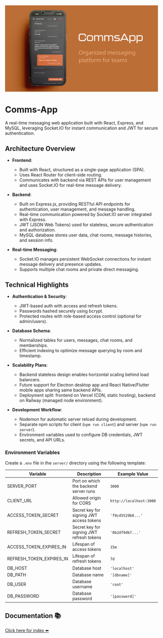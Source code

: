 ![Mockup](./mockup.png 'Optional title')

# Comms-App

A real-time messaging web application built with React, Express, and MySQL, leveraging Socket.IO for instant communication and JWT for secure authentication.

## Architecture Overview

- **Frontend**:

  - Built with React, structured as a single-page application (SPA).
  - Uses React Router for client-side routing.
  - Communicates with backend via REST APIs for user management and uses Socket.IO for real-time message delivery.

- **Backend**:

  - Built on Express.js, providing RESTful API endpoints for authentication, user management, and message handling.
  - Real-time communication powered by Socket.IO server integrated with Express.
  - JWT (JSON Web Tokens) used for stateless, secure authentication and authorization.
  - MySQL database stores user data, chat rooms, message histories, and session info.

- **Real-time Messaging**:
  - Socket.IO manages persistent WebSocket connections for instant message delivery and presence updates.
  - Supports multiple chat rooms and private direct messaging.

## Technical Highlights

- **Authentication & Security**:

  - JWT-based auth with access and refresh tokens.
  - Passwords hashed securely using bcrypt.
  - Protected routes with role-based access control (optional for admin/users).

- **Database Schema**:

  - Normalized tables for users, messages, chat rooms, and memberships.
  - Efficient indexing to optimize message querying by room and timestamp.

- **Scalability Plans**:

  - Backend stateless design enables horizontal scaling behind load balancers.
  - Future support for Electron desktop app and React Native/Flutter mobile apps sharing same backend APIs.
  - Deployment split: frontend on Vercel (CDN, static hosting), backend on Railway (managed node environment).

- **Development Workflow**:
  - Nodemon for automatic server reload during development.
  - Separate npm scripts for client (`npm run client`) and server (`npm run server`).
  - Environment variables used to configure DB credentials, JWT secrets, and API URLs.

### Environment Variables

Create a `.env` file in the `server/` directory using the following template:

| Variable                 | Description                               | Example Value           |
| ------------------------ | ----------------------------------------- | ----------------------- |
| SERVER_PORT              | Port on which the backend server runs     | `3000`                  |
| CLIENT_URL               | Allowed origin for CORS                   | `http://localhost:3000` |
| ACCESS_TOKEN_SECRET      | Secret key for signing JWT access tokens  | `'f9cd5529b8...'`       |
| REFRESH_TOKEN_SECRET     | Secret key for signing JWT refresh tokens | `'0b2df9db7...'`        |
| ACCESS_TOKEN_EXPIRES_IN  | Lifespan of access tokens                 | `15m`                   |
| REFRESH_TOKEN_EXPIRES_IN | Lifespan of refresh tokens                | `7d`                    |
| DB_HOST                  | Database host                             | `'localhost'`           |
| DB_PATH                  | Database name                             | `'[dbname]'`            |
| DB_USER                  | Database username                         | `'root'`                |
| DB_PASSWORD              | Database password                         | `'[password]'`          |

## Documentation 📚

[Click here for index ⬅️](docs/README.md)

